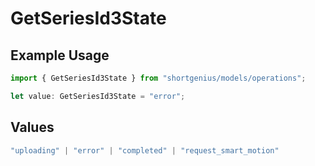 # GetSeriesId3State

## Example Usage

```typescript
import { GetSeriesId3State } from "shortgenius/models/operations";

let value: GetSeriesId3State = "error";
```

## Values

```typescript
"uploading" | "error" | "completed" | "request_smart_motion"
```